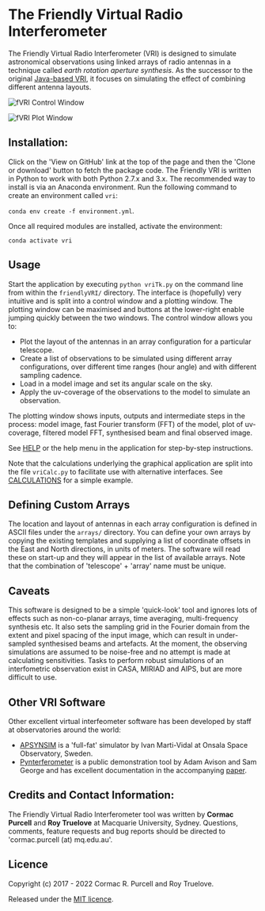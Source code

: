 # The Friendly Virtual Radio Interferometer

The Friendly Virtual Radio Interferometer (VRI) is designed to
simulate astronomical observations using linked arrays of radio
antennas in a technique called *earth rotation aperture synthesis*. As
the successor to the original [Java-based
VRI](http://adass.org/adass/proceedings/adass97/mckayn.html), it
focuses on simulating the effect of combining different antenna
layouts.

![fVRI Control Window](docs/fVRI_control_win.png)

![fVRI Plot Window](docs/fVRI_plot_win.png)

## Installation:

Click on the 'View on GitHub' link at the top of the page and then the
'Clone or download' button to fetch the package code. The Friendly VRI
is written in Python to work with both Python 2.7.x and 3.x. The
recommended way to install is via an Anaconda environment. Run the following command to create an environment called ```vri```:

```conda env create -f environment.yml```.

Once all required modules are installed, activate the environment:

```conda activate vri```


## Usage

Start the application by executing ```python vriTk.py``` on the
command line from within the ```friendlyVRI/``` directory. The
interface is (hopefully) very intuitive and is split into a control
window and a plotting window. The plotting window can be maximised and
buttons at the lower-right enable jumping quickly between the two
windows. The control window allows you to:

* Plot the layout of the antennas in an array configuration for a
particular telescope.
* Create a list of observations to be simulated using different array
configurations, over different time ranges (hour angle) and with
different sampling cadence.
* Load in a model image and set its angular scale on the sky.
* Apply the uv-coverage of the observations to the model to simulate an
observation.

The plotting window shows inputs, outputs and intermediate steps in the
process: model image, fast Fourier transform (FFT) of the model, plot
of uv-coverage, filtered model FFT, synthesised beam and final
observed image.

See [HELP](HELP.md) or the help menu in the application for
step-by-step instructions.

Note that the calculations underlying the graphical application are
split into the file ```vriCalc.py``` to facilitate use with
alternative interfaces. See [CALCULATIONS](CALCULATIONS.md) for a
simple example.

## Defining Custom Arrays

The location and layout of antennas in each array configuration is
defined in ASCII files under the ```arrays/``` directory. You can
define your own arrays by copying the existing templates and supplying
a list of coordinate offsets in the East and North directions, in units
of meters. The software will read these on start-up and they will
appear in the list of available arrays. Note that the combination of
'telescope' + 'array' name must be unique.

## Caveats

This software is designed to be a simple 'quick-look' tool and ignores
lots of effects such as non-co-planar arrays, time averaging,
multi-frequency synthesis etc. It also sets the sampling grid in the
Fourier domain from the extent and pixel spacing of the input image,
which can result in under-sampled synthesised beams and artefacts. At the
moment, the observing simulations are assumed to be noise-free and no
attempt is made at calculating sensitivities. Tasks to perform robust
simulations of an interfometric observation exist in CASA, MIRIAD and
AIPS, but are more difficult to use.

## Other VRI Software

Other excellent virtual interfeometer software has been developed by
staff at observatories around the world:

* [APSYNSIM](https://launchpad.net/apsynsim) is a 'full-fat' simulator
  by Ivan Marti-Vidal at Onsala Space Observatory, Sweden. 
* [Pynterferometer](http://www.jb.man.ac.uk/pynterferometer/index.html)
  is a public demonstration tool by Adam Avison and Sam George and has
  excellent documentation in the accompanying
  [paper](https://arxiv.org/abs/1211.0228).


## Credits and Contact Information:

The Friendly Virtual Radio Interferometer tool was written by **Cormac
Purcell** and **Roy Truelove** at Macquarie University,
Sydney. Questions, comments, feature requests and bug reports should
be directed to 'cormac.purcell (at) mq.edu.au'.

## Licence

Copyright (c) 2017 - 2022 Cormac R. Purcell and Roy Truelove.

Released under the [MIT licence](LICENCE.txt).
